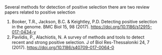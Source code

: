 Several methods for detection of positive selection
there are two review papers related to positive selection
1. Booker, T.R., Jackson, B.C. & Keightley, P.D. Detecting positive selection in the genome. BMC Biol 15, 98 (2017). https://doi.org/10.1186/s12915-017-0434-y
2. Pavlidis, P., Alachiotis, N. A survey of methods and tools to detect recent and strong positive selection. J of Biol Res-Thessaloniki 24, 7 (2017). https://doi.org/10.1186/s40709-017-0064-0
